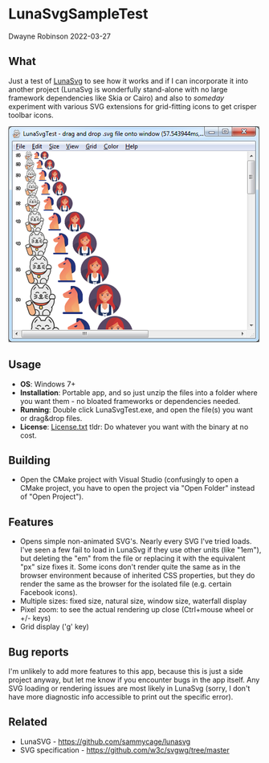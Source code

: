 # LunaSvgSampleTest

Dwayne Robinson 2022-03-27

## What
Just a test of [LunaSvg](https://github.com/sammycage/lunasvg) to see how it works and if I can incorporate it into another project (LunaSvg is wonderfully stand-alone with no large framework dependencies like Skia or Cairo) and also to *someday* experiment with various SVG extensions for grid-fitting icons to get crisper toolbar icons.

![Image of LunaSvgTest](SvgLunaTestScreenshot.png)

## Usage
- **OS**: Windows 7+
- **Installation**: Portable app, and so just unzip the files into a folder where you want them - no bloated frameworks or dependencies needed.
- **Running**: Double click LunaSvgTest.exe, and open the file(s) you want or drag&drop files.
- **License**: [License.txt](License.txt) tldr: Do whatever you want with the binary at no cost.

## Building
- Open the CMake project with Visual Studio (confusingly to open a CMake project, you have to open the project via "Open Folder" instead of "Open Project").

## Features
- Opens simple non-animated SVG's. Nearly every SVG I've tried loads. I've seen a few fail to load in LunaSvg if they use other units (like "1em"), but deleting the "em" from the file or replacing it with the equivalent "px" size fixes it. Some icons don't render quite the same as in the browser environment because of inherited CSS properties, but they do render the same as the browser for the isolated file (e.g. certain Facebook icons).
- Multiple sizes: fixed size, natural size, window size, waterfall display
- Pixel zoom: to see the actual rendering up close (Ctrl+mouse wheel or +/- keys)
- Grid display ('g' key)

## Bug reports
I'm unlikely to add more features to this app, because this is just a side project anyway, but let me know if you encounter bugs in the app itself. Any SVG loading or rendering issues are most likely in LunaSvg (sorry, I don't have more diagnostic info accessible to print out the specific error).

## Related
- LunaSVG - https://github.com/sammycage/lunasvg
- SVG specification - https://github.com/w3c/svgwg/tree/master
